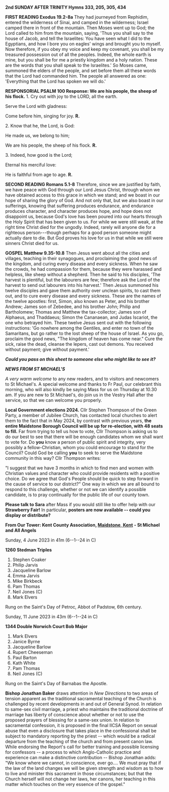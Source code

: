 **2nd SUNDAY AFTER TRINITY Hymns 333, 205, 305, 434**

**FIRST READING Exodus 19.2-8a** They had journeyed from Rephidim,
entered the wilderness of Sinai, and camped in the wilderness; Israel
camped there in front of the mountain. Then Moses went up to God; the
Lord called to him from the mountain, saying, 'Thus you shall say to the
house of Jacob, and tell the Israelites: You have seen what I did to the
Egyptians, and how I bore you on eagles' wings and brought you to
myself. Now therefore, if you obey my voice and keep my covenant, you
shall be my treasured possession out of all the peoples. Indeed, the
whole earth is mine, but you shall be for me a priestly kingdom and a
holy nation. These are the words that you shall speak to the
Israelites.' So Moses came, summoned the elders of the people, and set
before them all these words that the Lord had commanded him. The people
all answered as one: 'Everything that the Lord has spoken we will do.'

**RESPONSORIAL PSALM 100 Response: We are his people, the sheep of his
flock.** 1. Cry out with joy to the LORD, all the earth.

Serve the Lord with gladness:

Come before him, singing for joy. **R.**

2\. Know that he, the Lord, is God:

He made us, we belong to him;

We are his people, the sheep of his flock. **R.**

3\. Indeed, how good is the Lord;

Eternal his merciful love:

He is faithful from age to age. **R.**

**SECOND READING Romans 5.1-8** Therefore, since we are justified by
faith, we have peace with God through our Lord Jesus Christ, through
whom we have obtained access to this grace in which we stand; and we
boast in our hope of sharing the glory of God. And not only that, but we
also boast in our sufferings, knowing that suffering produces endurance,
and endurance produces character, and character produces hope, and hope
does not disappoint us, because God's love has been poured into our
hearts through the Holy Spirit that has been given to us. For while we
were still weak, at the right time Christ died for the ungodly. Indeed,
rarely will anyone die for a righteous person---though perhaps for a
good person someone might actually dare to die. But God proves his love
for us in that while we still were sinners Christ died for us.

**GOSPEL Matthew 9.35-10.8** Then Jesus went about all the cities and
villages, teaching in their synagogues, and proclaiming the good news of
the kingdom, and curing every disease and every sickness. When he saw
the crowds, he had compassion for them, because they were harassed and
helpless, like sheep without a shepherd. Then he said to his disciples,
'The harvest is plentiful, but the labourers are few; therefore ask the
Lord of the harvest to send out labourers into his harvest.' Then Jesus
summoned his twelve disciples and gave them authority over unclean
spirits, to cast them out, and to cure every disease and every sickness.
These are the names of the twelve apostles: first, Simon, also known as
Peter, and his brother Andrew; James son of Zebedee, and his brother
John; Philip and Bartholomew; Thomas and Matthew the tax-collector;
James son of Alphaeus, and Thaddaeus; Simon the Cananaean, and Judas
Iscariot, the one who betrayed him. These twelve Jesus sent out with the
following instructions: 'Go nowhere among the Gentiles, and enter no
town of the Samaritans, but go rather to the lost sheep of the house of
Israel. As you go, proclaim the good news, "The kingdom of heaven has
come near." Cure the sick, raise the dead, cleanse the lepers, cast out
demons. You received without payment; give without payment.\'

***Could you pass on this sheet to someone else who might like to see
it?***

***NEWS FROM ST MICHAEL\'S***

*A very warm welcome* to any new readers, and to visitors and newcomers
to St Michael\'s. A special welcome and thanks to Fr Paul, our celebrant
this morning, who will also kindly be saying Mass for us on Thursday at
10.30 am. If you are new to St Michael\'s, do join us in the Vestry Hall
after the service, so that we can welcome you properly.

**Local Government elections 2024.** Cllr Stephen Thompson of the Green
Party, a member of Jubilee Church, has contacted local churches to alert
them to the fact that in May 2024, by contrast with previous years,
**the entire Maidstone Borough Council will be up for re-election, with
48 seats to fill.** Far from trying to tell us how to vote, Cllr
Thompson is asking us to do our best to see that there will be enough
candidates whom we shall want to vote for. Do **you** know a person of
public spirit and integrity, very possibly a fellow-Christian, whom you
could encourage to stand for the Council? Could God be calling **you**
to seek to serve the Maidstone community in this way? Cllr Thompson
writes:

"I suggest that we have 3 months in which to find men and women with
Christian values and character who could provide residents with a
positive choice. Do we agree that God\'s People should be quick to step
forward in the cause of service to our district?" One way in which we
are all bound to respond to this challenge, whether or not we can
identify a possible candidate, is to pray continually for the public
life of our county town.

**Please talk to Sara** after Mass if you would still like to offer help
with our **Strawberry Fair!** In particular, **posters are now available
-- could you display or distribute?**

**From Our Tower: Kent County Association,
[Maidstone](https://dove.cccbr.org.uk/tower/12644#_blank)**[,
**Kent**](https://dove.cccbr.org.uk/tower/12644#_blank) **- St Michael
and All Angels**

Sunday, 4 June 2023 in 41m (6--1--24 in C)

**1260 Stedman Triples**

1. Stephen Coaker
2. Philip Jarvis
3. Jacqueline Barlow
4. Emma Jarvis
5. Mike Birkbeck
6. Pam Thomas
7. Neil Jones (C) 
8. Mark Elvers

Rung on the Saint\'s Day of Petroc, Abbot of Padstow, 6th century.

Sunday, 11 June 2023 in 43m (6--1--24 in C)

**1344 Double Norwich Court Bob Major**

1. Mark Elvers
2. Janice Byrne
3. Jacqueline Barlow
4. Rupert Cheeseman
5. Paul Barton
6. Kath White
7. Pam Thomas
8. Neil Jones (C) 

Rung on the Saint\'s Day of Barnabas the Apostle.

**Bishop Jonathan Baker** draws attention in *New Directions* to two
areas of tension apparent as the traditional sacramental teaching of the
Church is challenged by recent developments in and out of General Synod.
In relation to same-sex civil marriage, a priest who maintains the
traditional doctrine of marriage has liberty of conscience about whether
or not to use the proposed prayers of blessing for a same-sex union. In
relation to sacramental confession, it is proposed in the final IICSA
Report on sexual abuse that even a disclosure that takes place in the
confessional shall be subject to mandatory reporting by the priest --
which would be a radical departure from the teaching of the church and
from present canon law. While endorsing the Report\'s call for better
training and possible licensing for confessors -- a process to which
Anglo-Catholic practice and experience can make a distinctive
contribution -- Bishop Jonathan adds: "We know where we cannot, in
conscience, ever go.... We must pray that if the law of the land changes
we will be given strength and wisdom as to how to live and minister this
sacrament in those circumstances; but that the Church herself will not
change her laws, her canons, her teaching in this matter which touches
on the very essence of the gospel."
